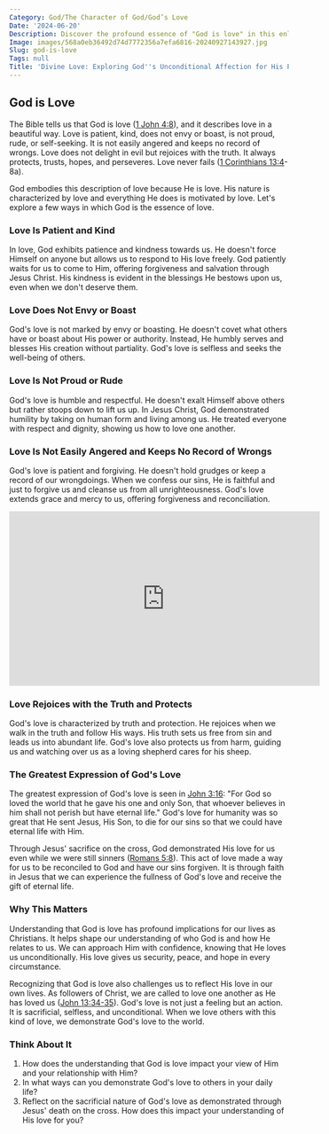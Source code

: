 ```yaml
---
Category: God/The Character of God/God’s Love
Date: '2024-06-20'
Description: Discover the profound essence of "God is love" in this enlightening article that explores the divine nature of unconditional love and its significance in spirituality.
Image: images/568a0eb36492d74d7772356a7efa6816-20240927143927.jpg
Slug: god-is-love
Tags: null
Title: 'Divine Love: Exploring God''s Unconditional Affection for His People'
---
```


## God is Love

The Bible tells us that God is love ([1 John 4:8](https://www.bibleref.com/1-John/4/1-John-4-8.html)), and it describes love in a beautiful way. Love is patient, kind, does not envy or boast, is not proud, rude, or self-seeking. It is not easily angered and keeps no record of wrongs. Love does not delight in evil but rejoices with the truth. It always protects, trusts, hopes, and perseveres. Love never fails ([1 Corinthians 13:4](https://www.bibleref.com/1-Corinthians/13/1-Corinthians-13-4.html)-8a).

God embodies this description of love because He is love. His nature is characterized by love and everything He does is motivated by love. Let's explore a few ways in which God is the essence of love.

### Love Is Patient and Kind

In love, God exhibits patience and kindness towards us. He doesn't force Himself on anyone but allows us to respond to His love freely. God patiently waits for us to come to Him, offering forgiveness and salvation through Jesus Christ. His kindness is evident in the blessings He bestows upon us, even when we don't deserve them.

### Love Does Not Envy or Boast

God's love is not marked by envy or boasting. He doesn't covet what others have or boast about His power or authority. Instead, He humbly serves and blesses His creation without partiality. God's love is selfless and seeks the well-being of others.

### Love Is Not Proud or Rude

God's love is humble and respectful. He doesn't exalt Himself above others but rather stoops down to lift us up. In Jesus Christ, God demonstrated humility by taking on human form and living among us. He treated everyone with respect and dignity, showing us how to love one another.

### Love Is Not Easily Angered and Keeps No Record of Wrongs

God's love is patient and forgiving. He doesn't hold grudges or keep a record of our wrongdoings. When we confess our sins, He is faithful and just to forgive us and cleanse us from all unrighteousness. God's love extends grace and mercy to us, offering forgiveness and reconciliation.


<iframe width="560" height="315" src="https://www.youtube.com/embed/zRw2gNWuo2I" frameborder="0" allow="autoplay; encrypted-media" allowfullscreen></iframe>


### Love Rejoices with the Truth and Protects

God's love is characterized by truth and protection. He rejoices when we walk in the truth and follow His ways. His truth sets us free from sin and leads us into abundant life. God's love also protects us from harm, guiding us and watching over us as a loving shepherd cares for his sheep.

### The Greatest Expression of God's Love

The greatest expression of God's love is seen in [John 3:16](https://www.bibleref.com/John/3/John-3-16.html): "For God so loved the world that he gave his one and only Son, that whoever believes in him shall not perish but have eternal life." God's love for humanity was so great that He sent Jesus, His Son, to die for our sins so that we could have eternal life with Him.

Through Jesus' sacrifice on the cross, God demonstrated His love for us even while we were still sinners ([Romans 5:8](https://www.bibleref.com/Romans/5/Romans-5-8.html)). This act of love made a way for us to be reconciled to God and have our sins forgiven. It is through faith in Jesus that we can experience the fullness of God's love and receive the gift of eternal life.

### Why This Matters

Understanding that God is love has profound implications for our lives as Christians. It helps shape our understanding of who God is and how He relates to us. We can approach Him with confidence, knowing that He loves us unconditionally. His love gives us security, peace, and hope in every circumstance.

Recognizing that God is love also challenges us to reflect His love in our own lives. As followers of Christ, we are called to love one another as He has loved us ([John 13:34-35](https://www.bibleref.com/John/13/John-13-34.html)). God's love is not just a feeling but an action. It is sacrificial, selfless, and unconditional. When we love others with this kind of love, we demonstrate God's love to the world.

### Think About It

1. How does the understanding that God is love impact your view of Him and your relationship with Him?
2. In what ways can you demonstrate God's love to others in your daily life?
3. Reflect on the sacrificial nature of God's love as demonstrated through Jesus' death on the cross. How does this impact your understanding of His love for you?